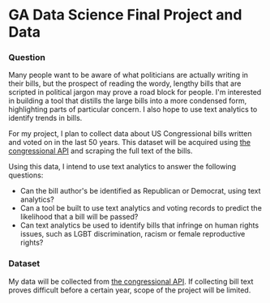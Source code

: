 # GA Data Science Final Project and Data

### Question
Many people want to be aware of what politicians are actually writing in their bills, but the prospect of reading the wordy, lengthy bills that are scripted in political jargon may prove a road block for people.  I'm interested in building a tool that distills the large bills into a more condensed form, highlighting parts of particular concern. I also hope to use text analytics to identify trends in bills.

For my project, I plan to collect data about US Congressional bills written and voted on in the last 50 years.  This dataset will be acquired using [the congressional API](https://www.govtrack.us/developers/api) and scraping the full text of the bills.

Using this data, I intend to use text analytics to answer the following questions:

- Can the bill author's be identified as Republican or Democrat, using text analytics?
- Can a tool be built to use text analytics and voting records to predict the likelihood that a bill will be passed?
- Can text analytics be used to identify bills that infringe on human rights issues, such as LGBT discrimination, racism or female reproductive rights?


### Dataset

My data will be collected from [the congressional API](https://www.govtrack.us/developers/api).  If collecting bill text proves difficult before a certain year, scope of the project will be limited. 

